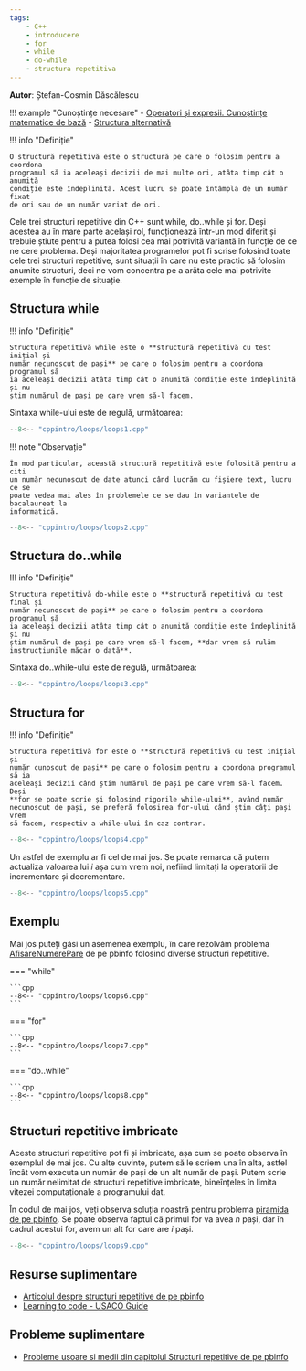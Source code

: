 ```yaml
---
tags:
    - C++
    - introducere
    - for
    - while
    - do-while
    - structura repetitiva
---
```


**Autor**: Ștefan-Cosmin Dăscălescu

!!! example "Cunoștințe necesare"
    - [Operatori și expresii. Cunoștințe matematice de bază](./basic-math.md)
    - [Structura alternativă](./conditions-if.md)

!!! info "Definiție"

    O structură repetitivă este o structură pe care o folosim pentru a coordona
    programul să ia aceleași decizii de mai multe ori, atâta timp cât o anumită
    condiție este îndeplinită. Acest lucru se poate întâmpla de un număr fixat
    de ori sau de un număr variat de ori.

Cele trei structuri repetitive din C++ sunt while, do..while și for. Deși
acestea au în mare parte același rol, funcționează într-un mod diferit și
trebuie știute pentru a putea folosi cea mai potrivită variantă în funcție de ce
ne cere problema. Deși majoritatea programelor pot fi scrise folosind toate cele
trei structuri repetitive, sunt situații în care nu este practic să folosim
anumite structuri, deci ne vom concentra pe a arăta cele mai potrivite exemple
în funcție de situație.

## Structura while

!!! info "Definiție"

    Structura repetitivă while este o **structură repetitivă cu test inițial și
    număr necunoscut de pași** pe care o folosim pentru a coordona programul să
    ia aceleași decizii atâta timp cât o anumită condiție este îndeplinită și nu
    știm numărul de pași pe care vrem să-l facem.

Sintaxa while-ului este de regulă, următoarea:

```cpp
--8<-- "cppintro/loops/loops1.cpp"
```

!!! note "Observație"

    În mod particular, această structură repetitivă este folosită pentru a citi
    un număr necunoscut de date atunci când lucrăm cu fișiere text, lucru ce se
    poate vedea mai ales în problemele ce se dau în variantele de bacalaureat la
    informatică.

```cpp
--8<-- "cppintro/loops/loops2.cpp"
```

## Structura do..while

!!! info "Definiție"

    Structura repetitivă do-while este o **structură repetitivă cu test final și
    număr necunoscut de pași** pe care o folosim pentru a coordona programul să
    ia aceleași decizii atâta timp cât o anumită condiție este îndeplinită și nu
    știm numărul de pași pe care vrem să-l facem, **dar vrem să rulăm
    instrucțiunile măcar o dată**.

Sintaxa do..while-ului este de regulă, următoarea:

```cpp
--8<-- "cppintro/loops/loops3.cpp"
```

## Structura for

!!! info "Definiție"

    Structura repetitivă for este o **structură repetitivă cu test inițial și
    număr cunoscut de pași** pe care o folosim pentru a coordona programul să ia
    aceleași decizii când știm numărul de pași pe care vrem să-l facem. Deși
    **for se poate scrie și folosind rigorile while-ului**, având număr
    necunoscut de pași, se preferă folosirea for-ului când știm câți pași vrem
    să facem, respectiv a while-ului în caz contrar.

```cpp
--8<-- "cppintro/loops/loops4.cpp"
```

Un astfel de exemplu ar fi cel de mai jos. Se poate remarca că putem actualiza
valoarea lui $i$ așa cum vrem noi, nefiind limitați la operatorii de
incrementare și decrementare.

```cpp
--8<-- "cppintro/loops/loops5.cpp"
```

## Exemplu

Mai jos puteți găsi un asemenea exemplu, în care rezolvăm problema
[AfisareNumerePare](https://www.pbinfo.ro/probleme/330/afisarenumerepare) de pe
pbinfo folosind diverse structuri repetitive.

=== "while"

    ```cpp
    --8<-- "cppintro/loops/loops6.cpp"
    ```

=== "for"

    ```cpp
    --8<-- "cppintro/loops/loops7.cpp"
    ```

=== "do..while"

    ```cpp
    --8<-- "cppintro/loops/loops8.cpp"
    ```

## Structuri repetitive imbricate

Aceste structuri repetitive pot fi și imbricate, așa cum se poate observa în
exemplul de mai jos. Cu alte cuvinte, putem să le scriem una în alta, astfel
încât vom executa un număr de pași de un alt număr de pași. Putem scrie un număr
nelimitat de structuri repetitive imbricate, bineînțeles în limita vitezei
computaționale a programului dat.

În codul de mai jos, veți observa soluția noastră pentru problema [piramida de
pe pbinfo](https://www.pbinfo.ro/probleme/351/piramida). Se poate observa faptul
că primul for va avea $n$ pași, dar în cadrul acestui for, avem un alt for care
are $i$ pași.

```cpp
--8<-- "cppintro/loops/loops9.cpp"
```

## Resurse suplimentare

- [Articolul despre structuri repetitive de pe
  pbinfo](https://www.pbinfo.ro/articole/71/structuri-repetitive)
- [Learning to code - USACO
  Guide](https://usaco.guide/general/resources-learning-to-code?lang=cpp)

## Probleme suplimentare

- [Probleme usoare si medii din capitolul Structuri repetitive de pe
  pbinfo](https://www.pbinfo.ro/probleme/categorii/7/elemente-de-baza-ale-limbajului-structuri-repetitive)

